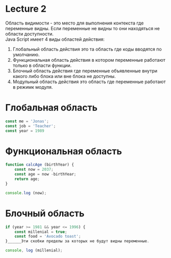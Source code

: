 # Lecture 2

Область видимости - это место для выполнения контекста где переменные видны. Если переменные не видны то они находяться не области доступности.  
Java Script имеет 4 виды областей действия:
1) Глобальный область действия это та область где коды вводятся по умолчанию.
2) Функциональная область действия в котором переменные работают только в области функции.
3) Блочный область действия где переменные объявленные внутри какого либо блока или вне блока не доступны.
4) Модульный область действия это область где переменные работают в режимк модуля.



# Глобальная область 

```js
const me = 'Jonas';
const job = 'Teacher';
const year = 1989
```


# Функциональная область 

```js
function calcAge (birthYear) {
    const now = 2037;
    const age = now -birthYear;
    return age; 
}

console.log (now);
```


# Блочный область 

```js
if (year >= 1981 && year <= 1996) {
    const millenial = true;
    const food = 'Avocado toast';
}______Эти скобки пределы за которых не будут видны переменные.

console, log (millenial);
```

